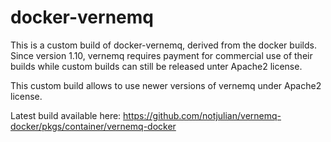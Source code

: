 # docker-vernemq

This is a custom build of docker-vernemq, derived from the docker builds. Since version 1.10, vernemq requires payment for commercial use of their builds while custom builds can still be released unter Apache2 license.

This custom build allows to use newer versions of vernemq under Apache2 license.

Latest build available here: https://github.com/notjulian/vernemq-docker/pkgs/container/vernemq-docker
